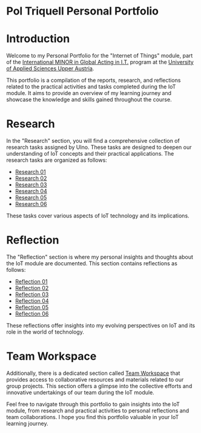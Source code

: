 Pol Triquell Personal Portfolio
==============================

# Introduction
Welcome to my Personal Portfolio for the "Internet of Things" module, part of the [International MINOR in Global Acting in I.T.](https://www-eps-udl-cat.translate.goog/ca/internacional/minor-internacional-global-acting-in-ict-00001/?_x_tr_sl=auto&_x_tr_tl=en-EN&_x_tr_hl=auto) program at the [University of Applied Sciences Upper Austria](https://www.fh-ooe.at/en/).

This portfolio is a compilation of the reports, research, and reflections related to the practical activities and tasks completed during the IoT module. It aims to provide an overview of my learning journey and showcase the knowledge and skills gained throughout the course.

# Research
In the "Research" section, you will find a comprehensive collection of research tasks assigned by Ulno. These tasks are designed to deepen our understanding of IoT concepts and their practical applications. The research tasks are organized as follows:

* [Research 01](/Pol%20Triquell/researches/research01)
* [Research 02](/Pol%20Triquell/researches/research02)
* [Research 03](/Pol%20Triquell/researches/research03)
* [Research 04](/Pol%20Triquell/researches/research04)
* [Research 05](/Pol%20Triquell/researches/research05)
* [Research 06](/Pol%20Triquell/researches/research06)

These tasks cover various aspects of IoT technology and its implications.

# Reflection
The "Reflection" section is where my personal insights and thoughts about the IoT module are documented. This section contains reflections as follows:

* [Reflection 01](/Pol%20Triquell/reflections/reflection01)
* [Reflection 02](/Pol%20Triquell/reflections/reflection02)
* [Reflection 03](/Pol%20Triquell/reflections/reflection03)
* [Reflection 04](/Pol%20Triquell/reflections/reflection04)
* [Reflection 05](/Pol%20Triquell/reflections/reflection05)
* [Reflection 06](/Pol%20Triquell/reflections/reflection06)

These reflections offer insights into my evolving perspectives on IoT and its role in the world of technology.

# Team Workspace
Additionally, there is a dedicated section called [Team Workspace]() that provides access to collaborative resources and materials related to our group projects. This section offers a glimpse into the collective efforts and innovative undertakings of our team during the IoT module.

Feel free to navigate through this portfolio to gain insights into the IoT module, from research and practical activities to personal reflections and team collaborations. I hope you find this portfolio valuable in your IoT learning journey.
